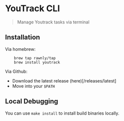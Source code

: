 # YouTrack CLI
> Manage Youtrack tasks via terminal

## Installation

Via homebrew:
```shell
    brew tap rawnly/tap
    brew install youtrack
```

Via Github:
- Download the latest release (here)[/releases/latest]
- Move into your `$PATH`


## Local Debugging
You can use `make install` to install build binaries locally.

